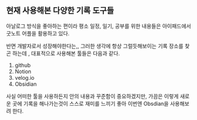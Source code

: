 
## 현재  사용해본 다양한 기록 도구들

아날로그 방식을 좋아하는 편이라 평소 일정, 일기, 공부를 위한 내용들은 아이패드에서 굿노트 어플을 활용하고 있다. 

반면 개발자로서 성장해야한다는,, 그러한 생각에 항상 그럴듯해보이는 기록 장소를 찾곤 하는데 , 
대표적으로 사용해본 툴들은 다음과 같다.
1. github
2. Notion
3. velog.io
4. Obsidian

사실 어떠한 툴을 사용하든지 안의 내용과 꾸준함이 중요하겠지만, 가끔은 이렇게 새로운 곳에 기록을 해나가는것이 스스로 재미를 느끼기 좋아 이번엔 Obsdian을 사용해보려 한다.


